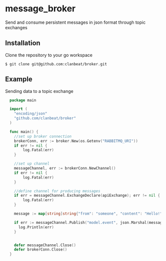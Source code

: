 # message_broker

Send and consume persistent messages in json format through topic exchanges

## Installation

Clone the repository to your go workspace

	$ git clone git@github.com:clanbeat/broker.git

## Example

Sending data to a topic exchange

```go
  package main

  import (
    "encoding/json"
  	"github.com/clanbeat/broker"
  )

  func main() {
    //set up broker connection
  	brokerConn, err := broker.New(os.Getenv("RABBITMQ_URI"))
  	if err != nil {
  		log.Fatal(err)
  	}

    //set up channel
  	messageChannel, err := brokerConn.NewChannel()
    if err != nil {
  		log.Fatal(err)
  	}

    //define channel for producing messages
  	if err = messageChannel.ExchangeDeclare(apiExchange); err != nil {
  		log.Fatal(err)
  	}

    message := map[string]string{"from": "someone", "content": "Hello!"}

    if err := messageChannel.Publish("model.event", json.Marshal(message)); err != nil {
      log.Println(err)
    }


  	defer messageChannel.Close()
  	defer brokerConn.Close()
  }
```
